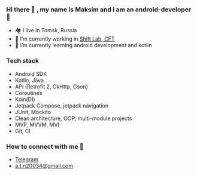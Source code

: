 ### Hi there 👋 , my name is Maksim and i am an android-developer 📱
- 🏘️ I live in Tomsk, Russia
- 🔭 I’m currently working in [Shift Lab, CFT](https://team.cft.ru/start/lab?ysclid=ld5pqdm6bw308178375)
- 🌱 I’m currently learning android development and kotlin
### Tech stack
- Android SDK
- Kotlin, Java
- API (Retrofit 2, OkHttp, Gson)
- Coroutines
- Koin(DI)
- Jetpack Compose, jetpack navigation
- JUnit, Mockito
- Clean architecture, OOP, multi-module projects
- MVP, MVVM, MVI
- Git, CI
### How to connect with me 🔗
- [Telegram](https://t.me/moxoncheg)
- a.t.n20034@gmail.com
